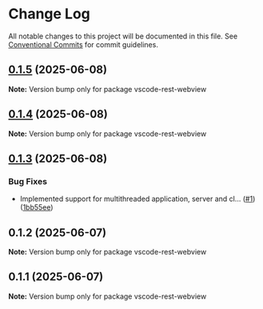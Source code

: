 # Change Log

All notable changes to this project will be documented in this file.
See [Conventional Commits](https://conventionalcommits.org) for commit guidelines.

## [0.1.5](https://github.com/username/vscode-rest-webview/compare/v0.1.4...v0.1.5) (2025-06-08)

**Note:** Version bump only for package vscode-rest-webview

## [0.1.4](https://github.com/username/vscode-rest-webview/compare/v0.1.3...v0.1.4) (2025-06-08)

**Note:** Version bump only for package vscode-rest-webview

## [0.1.3](https://github.com/username/vscode-rest-webview/compare/v0.1.2...v0.1.3) (2025-06-08)

### Bug Fixes

- Implemented support for multithreaded application, server and cl… ([#1](https://github.com/username/vscode-rest-webview/issues/1)) ([1bb55ee](https://github.com/username/vscode-rest-webview/commit/1bb55ee4d560cbe87144908a48e00ffa37465832))

## 0.1.2 (2025-06-07)

**Note:** Version bump only for package vscode-rest-webview

## 0.1.1 (2025-06-07)

**Note:** Version bump only for package vscode-rest-webview
